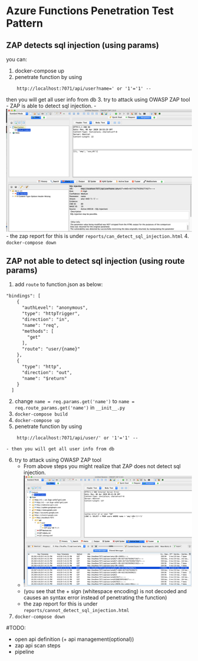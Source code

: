 # Azure Functions Penetration Test Pattern

## ZAP detects sql injection (using params)
you can:
1. docker-compose up
2. penetrate function by using 
```
    http://localhost:7071/api/user?name=' or '1'='1' -- 
```
then you will get all user info from db
3. try to attack using OWASP ZAP tool
    - ZAP is able to detect sql injection.
    - ![](./images/can_detect_sql_injection.png)
    - the zap report for this is under ```reports/can_detect_sql_injection.html```
4. ```docker-compose down```
## ZAP not able to detect sql injection (using route params)
1. add ```route``` to function.json as below:
```
"bindings": [
    {
      "authLevel": "anonymous",
      "type": "httpTrigger",
      "direction": "in",
      "name": "req",
      "methods": [
        "get"      
      ],
      "route": "user/{name}"
    },
    {
      "type": "http",
      "direction": "out",
      "name": "$return"
    }
  ]
```
2. change ```name = req.params.get('name')``` to ```name = req.route_params.get('name')``` in ```__init__.py```
3. ```docker-compose build```
4. ```docker-compose up```
5. penetrate function by using
```
    http://localhost:7071/api/user/' or '1'='1' -- 
```
    - then you will get all user info from db
6. try to attack using OWASP ZAP tool
    - From above steps you might realize that ZAP does not detect sql injection.
    - ![](./images/cannot_detect_sql_injection.png)
    - (you see that the + sign (whitespace encoding) is not decoded and causes an syntax error instead of penetrating the function)
    - the zap report for this is under ```reports/cannot_detect_sql_injection.html```
6. ```docker-compose down```

#TODO:
- open api definition (+ api management(optional))
- zap api scan steps
- pipeline